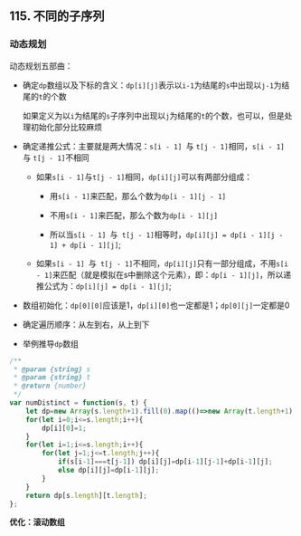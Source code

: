 ## 115. 不同的子序列

### 动态规划

动态规划五部曲：

* 确定`dp`数组以及下标的含义：`dp[i][j]`表示以`i-1`为结尾的`s`中出现以`j-1`为结尾的`t`的个数

  如果定义为以`i`为结尾的`s`子序列中出现以`j`为结尾的`t`的个数，也可以，但是处理初始化部分比较麻烦

* 确定递推公式：主要就是两大情况：`s[i - 1] `与 `t[j - 1]`相同，`s[i - 1] `与 `t[j - 1]`不相同

  * 如果`s[i - 1]`与`t[j - 1]`相同，`dp[i][j]`可以有两部分组成：
    * 用`s[i - 1]`来匹配，那么个数为`dp[i - 1][j - 1]`

    * 不用`s[i - 1]`来匹配，那么个数为`dp[i - 1][j]`
    * 所以当`s[i - 1] `与` t[j - 1]`相等时，`dp[i][j] = dp[i - 1][j - 1] + dp[i - 1][j]`;

  * 如果`s[i - 1] `与` t[j - 1]`不相同，`dp[i][j]`只有一部分组成，不用`s[i - 1]`来匹配（就是模拟在s中删除这个元素），即：`dp[i - 1][j]`，所以递推公式为：`dp[i][j] = dp[i - 1][j]`;

* 数组初始化：`dp[0][0]`应该是1，`dp[i][0]`也一定都是1；`dp[0][j]`一定都是0

* 确定遍历顺序：从左到右，从上到下

* 举例推导`dp`数组

```javascript
/**
 * @param {string} s
 * @param {string} t
 * @return {number}
 */
var numDistinct = function(s, t) {
    let dp=new Array(s.length+1).fill(0).map(()=>new Array(t.length+1).fill(0));
    for(let i=0;i<=s.length;i++){
        dp[i][0]=1;
    }
    for(let i=1;i<=s.length;i++){
        for(let j=1;j<=t.length;j++){
            if(s[i-1]===t[j-1]) dp[i][j]=dp[i-1][j-1]+dp[i-1][j];
            else dp[i][j]=dp[i-1][j];
        }
    }
    return dp[s.length][t.length];
};
```

**优化：滚动数组**